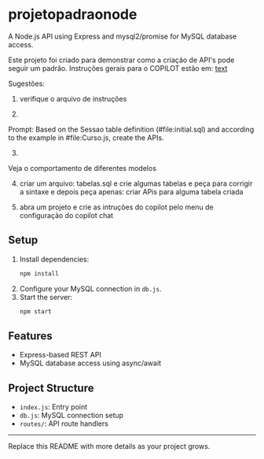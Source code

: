 # projetopadraonode

A Node.js API using Express and mysql2/promise for MySQL database access.

Este projeto foi criado para demonstrar como a criação de API's pode seguir um padrão. Instruções gerais para o COPILOT estão em: [text](.github/copilot-instructions.md)

Sugestões:
1) verifique o arquivo de instruções

2) 
Prompt: Based on the Sessao table definition (#file:initial.sql) and according to the example in #file:Curso.js, create the APIs.

3) 
Veja o comportamento de diferentes modelos

4) criar um arquivo: tabelas.sql e crie algumas tabelas e peça para corrigir a sintaxe e depois peça apenas: criar APis para alguma tabela criada

5) abra um projeto e crie as intruções do copilot pelo menu de configuração do copilot chat

## Setup

1. Install dependencies:
   ```sh
   npm install
   ```
2. Configure your MySQL connection in `db.js`.
3. Start the server:
   ```sh
   npm start
   ```

## Features
- Express-based REST API
- MySQL database access using async/await

## Project Structure
- `index.js`: Entry point
- `db.js`: MySQL connection setup
- `routes/`: API route handlers

---

Replace this README with more details as your project grows.
